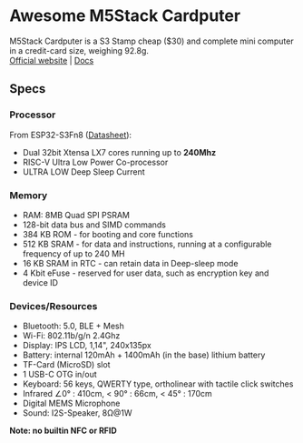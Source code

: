 # Awesome M5Stack Cardputer

M5Stack Cardputer is a S3 Stamp cheap ($30) and complete mini computer in a credit-card size, weighing 92.8g.  
[Official website](https://shop.m5stack.com/products/m5stack-cardputer-kit-w-m5stamps3)  |  [Docs](https://docs.m5stack.com/en/core/Cardputer)
## Specs

###  Processor
From ESP32-S3Fn8 ([Datasheet](https://www.espressif.com/sites/default/files/documentation/esp32-s3_datasheet_en.pdf)):  
- Dual 32bit Xtensa LX7 cores running up to **240Mhz**
- RISC-V Ultra Low Power Co-processor
- ULTRA LOW Deep Sleep Current

### Memory
- RAM: 8MB Quad SPI PSRAM
- 128-bit data bus and SIMD commands
- 384 KB ROM - for booting and core functions
- 512 KB SRAM - for data and instructions, running at a configurable frequency of up to 240 MH
- 16 KB SRAM in RTC - can retain data in Deep-sleep mode
- 4 Kbit eFuse - reserved for user data, such as encryption key and device ID

### Devices/Resources
- Bluetooth: 5.0, BLE + Mesh
- Wi-Fi: 802.11b/g/n 2.4Ghz
- Display: IPS LCD, 1,14", 240x135px
- Battery: internal 120mAh + 1400mAh (in the base) lithium battery
- TF-Card (MicroSD) slot
- 1 USB-C OTG in/out
- Keyboard: 56 keys, QWERTY type, ortholinear with tactile click switches 
- Infrared ∠0° : 410cm, < 90° : 66cm, < 45° : 170cm
- Digital MEMS Microphone
- Sound: I2S-Speaker, 8Ω@1W

**Note: no builtin NFC or RFID**
